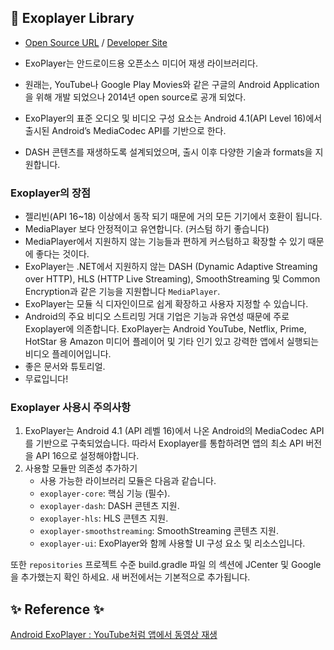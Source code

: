 
## 📌 Exoplayer Library

- [Open Source URL](https://github.com/google/ExoPlayer) / [Developer Site](https://exoplayer.dev/hello-world.html)
   

- ExoPlayer는 안드로이드용 오픈소스 미디어 재생 라이브러리다.
- 원래는, YouTube나 Google Play Movies와 같은 구글의 Android Application을 위해 개발 되었으나 2014년 open source로 공개 되었다.
- ExoPlayer의 표준 오디오 및 비디오 구성 요소는 Android 4.1(API Level 16)에서 출시된 Android’s MediaCodec API를 기반으로 한다.
- DASH 콘텐츠를 재생하도록 설계되었으며, 출시 이후 다양한 기술과 formats을 지원합니다.

### Exoplayer의 장점

- 젤리빈(API 16~18) 이상에서 동작 되기 때문에 거의 모든 기기에서 호환이 됩니다.
- MediaPlayer 보다 안정적이고 유연합니다. (커스텀 하기 좋습니다)
- MediaPlayer에서 지원하지 않는 기능들과 편하게 커스텀하고 확장할 수 있기 때문에 좋다는 것이다.
- ExoPlayer는 .NET에서 지원하지 않는 DASH (Dynamic Adaptive Streaming over HTTP), HLS (HTTP Live Streaming), SmoothStreaming 및 Common Encryption과 같은 기능을 지원합니다 `MediaPlayer`.
- ExoPlayer는 모듈 식 디자인이므로 쉽게 확장하고 사용자 지정할 수 있습니다.
- Android의 주요 비디오 스트리밍 거대 기업은 기능과 유연성 때문에 주로 Exoplayer에 의존합니다. ExoPlayer는 Android YouTube, Netflix, Prime, HotStar 용 Amazon 미디어 플레이어 및 기타 인기 있고 강력한 앱에서 실행되는 비디오 플레이어입니다.
- 좋은 문서와 튜토리얼.
- 무료입니다!

### Exoplayer 사용시 주의사항

1. ExoPlayer는 Android 4.1 (API 레벨 16)에서 나온 Android의 MediaCodec API를 기반으로 구축되었습니다. 따라서 Exoplayer를 통합하려면 앱의 최소 API 버전을 API 16으로 설정해야합니다.
2. 사용할 모듈만 의존성 추가하기
    - 사용 가능한 라이브러리 모듈은 다음과 같습니다.
    - `exoplayer-core`: 핵심 기능 (필수).
    - `exoplayer-dash`: DASH 콘텐츠 지원.
    - `exoplayer-hls`: HLS 콘텐츠 지원.
    - `exoplayer-smoothstreaming`: SmoothStreaming 콘텐츠 지원.
    - `exoplayer-ui`: ExoPlayer와 함께 사용할 UI 구성 요소 및 리소스입니다.

  또한 `repositories` 프로젝트 수준 build.gradle 파일 의 섹션에 JCenter 및 Google을 추가했는지 확인 하세요. 새 버전에서는 기본적으로 추가됩니다.


## ✨ Reference ✨

[](https://medium.com/@sunminlee89/%EB%AC%B4%EC%9E%91%EC%A0%95-%EC%95%B1%EB%A7%8C%EB%93%A4%EA%B8%B0-6-exoplayer%EB%A1%9C-%EA%B0%84%EB%8B%A8%ED%95%9C-%EB%AE%A4%EC%A7%81-%ED%94%8C%EB%A0%88%EC%9D%B4%EC%96%B4%EB%A5%BC-%EB%A7%8C%EB%93%A4%EC%96%B4%EB%B3%B4%EC%9E%90-46e6b2594601)

[Android ExoPlayer : YouTube처럼 앱에서 동영상 재생](https://ichi.pro/ko/android-exoplayer-youtubecheoleom-aeb-eseo-dong-yeongsang-jaesaeng-79612915823511)